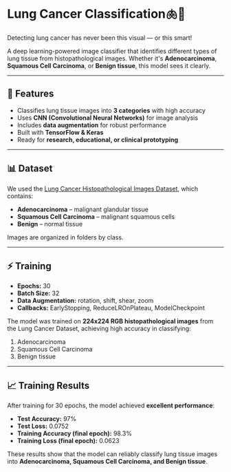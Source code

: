 # Lung Cancer Classification🫁🤖

Detecting lung cancer has never been this visual — or this smart!  

A deep learning-powered image classifier that identifies different types of lung tissue from histopathological images. Whether it's **Adenocarcinoma**, **Squamous Cell Carcinoma**, or **Benign tissue**, this model sees it clearly.

---

## 🚀 Features

- Classifies lung tissue images into **3 categories** with high accuracy
- Uses **CNN (Convolutional Neural Networks)** for image analysis
- Includes **data augmentation** for robust performance
- Built with **TensorFlow & Keras**
- Ready for **research, educational, or clinical prototyping**  

---

## 📊 Dataset

We used the [Lung Cancer Histopathological Images Dataset](https://www.kaggle.com/datasets/rm1000/lung-cancer-histopathological-images/data?select=squamous_cell_carcinoma), which contains:

- **Adenocarcinoma** – malignant glandular tissue  
- **Squamous Cell Carcinoma** – malignant squamous cells  
- **Benign** – normal tissue  

Images are organized in folders by class.

---

## ⚡ Training

- **Epochs:** 30  
- **Batch Size:** 32  
- **Data Augmentation:** rotation, shift, shear, zoom  
- **Callbacks:** EarlyStopping, ReduceLROnPlateau, ModelCheckpoint  

The model was trained on **224x224 RGB histopathological images** from the Lung Cancer Dataset, achieving high accuracy in classifying:

1. Adenocarcinoma  
2. Squamous Cell Carcinoma  
3. Benign tissue  

---

## 📈 Training Results

After training for 30 epochs, the model achieved **excellent performance**:

- **Test Accuracy:** 97% 
- **Test Loss:** 0.0752  
- **Training Accuracy (final epoch):** 98.3%  
- **Training Loss (final epoch):** 0.0623  

These results show that the model can reliably classify lung tissue images into **Adenocarcinoma, Squamous Cell Carcinoma, and Benign tissue**.
 
